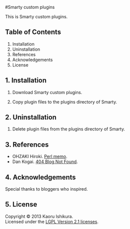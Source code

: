 #Smarty custom plugins

This is Smarty custom plugins.

## Table of Contents
1. Installation
2. Uninstallation
3. References
4. Acknowledgements
5. License

## 1. Installation
1. Download Smarty custom plugins.

2. Copy plugin files to the plugins directory of Smarty.


## 2. Uninstallation
1. Delete plugin files from the plugins directory of Smarty.


## 3. References
* OHZAKI Hiroki. [Perl memo][LINK-OHZAKI].
* Dan Kogai. [404 Blog Not Found][LINK-DANKOGAI].

## 4. Acknowledgements
Special thanks to bloggers who inspired.

## 5. License
Copyright &copy; 2013 Kaoru Ishikura.  
Licensed under the [LGPL Version 2.1 licenses][LGPL].

[LINK-OHZAKI]: http://www.din.or.jp/~ohzaki/perl.htm
[LINK-DANKOGAI]: http://blog.livedoor.jp/dankogai/archives/51190099.html
[LGPL]: http://www.gnu.org/licenses/old-licenses/lgpl-2.1.html